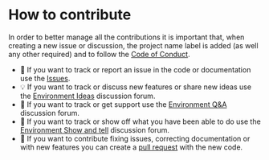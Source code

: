 # How to contribute

In order to better manage all the contributions it is important that, when creating a new issue or discussion, the project name label is added (as well any other required) and to follow the [Code of Conduct](https://github.com/RicardoJBarrios/kuocli/blob/CODE_OF_CONDUCT.md).

- :bug: If you want to track or report an issue in the code or documentation use the [Issues](https://github.com/RicardoJBarrios/kuocli/issues).
- :bulb: If you want to track or discuss new features or share new ideas use the [Environment Ideas](https://github.com/RicardoJBarrios/kuocli/discussions/categories/ideas) discussion forum.
- :pray: If you want to track or get support use the [Environment Q&A](https://github.com/RicardoJBarrios/kuocli/discussions/categories/q-a) discussion forum.
- :raised_hands: If you want to track or show off what you have been able to do use the [Environment Show and tell](https://github.com/RicardoJBarrios/kuocli/discussions/categories/show-and-tell) discussion forum.
- :handshake: If you want to contribute fixing issues, correcting documentation or with new features you can create a [pull request](https://docs.github.com/es/github-ae@latest/pull-requests/collaborating-with-pull-requests/proposing-changes-to-your-work-with-pull-requests/creating-a-pull-request) with the new code.
